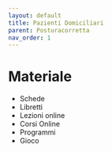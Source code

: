 ```yaml
---
layout: default
title: Pazienti Domiciliari
parent: Posturacorretta
nav_order: 1
---
```



# Materiale

- Schede 
- Libretti
- Lezioni online
- Corsi Online
- Programmi
- Gioco